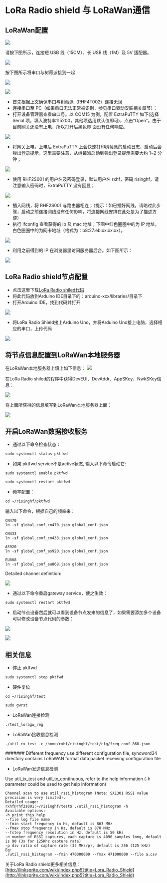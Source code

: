 # LoRa Radio shield 与 LoRaWan通信

## LoRaWan配置

![](picture/1.png)

请按下图所示，连接短 USB 线（15CM）、长 USB 线（1M）及 5V 适配器。

![](picture/2.png)

按下图所示将串口与树莓派接到一起

![](picture/3.png)

![](picture/4.png)

* 首先根据上文确保串口与树莓派（RHF4T002）连接无误
* 连接串口至 PC（如果串口无法正常被识别，参见串口驱动安装相关章节）；
* 打开设备管理器查看串口号。以 COM15 为例，配置 ExtraPuTTY 如下(选择 Serial 项，填入波特率115200，其他项选用默认值即可)，点击“Open”。由于目前网关还没有上电，所以打开后黑色界
面没有任何响应。

![](picture/5.png)

* 将网关上电，上电后 ExtraPuTTY 上会快速打印树莓派的启动日志，启动后会弹出登录提示，这里需要注意，从树莓派启动到弹出登录提示需要大约 1~2 分钟；

![](picture/6.png)

* 使用 RHF2S001 的用户名及密码登录，默认用户名 rxhf，密码 risinghf，请注意输入密码时，ExtraPuTTY 没有回显；

![](picture/7.png)

* 插入网线，将 RHF2S001 与路由器相连；（提示：如已插好网线，请略过此步骤，启动之前连接网线没有任何影响，将连接网线安排在此处是为了描述方便）
* 执行 ifconfig 查看获得的 ip 及 mac 地址；下图中红色圈圈中的为 IP 地址，白色圈圈中的为网卡地址（格式为：b8:27:eb:xx:xx:xx）。

![](picture/8.png)

* 利用之前得到的 IP 在浏览器里访问服务器后台。如下图所示：

![](picture/9.png)

## LoRa Radio shield节点配置

* 点击这里下载[LoRa Radio shiled代码](https://github.com/delongqilinksprite/LoRa_Radio_with_LoRaWan.git)
* 将此代码放到Arduino IDE目录下的：arduino-xxx/libraries/目录下
* 打开Arduino IDE，找到代码并打开

![](picture/10.png)

* 将LoRa Radio Shield接上Arduino Uno，并将Arduino Uno接上电脑，选择相应的串口，上传代码

![](picture/11.png)

## 将节点信息配置到LoRaWan本地服务器

在LoRaWan本地服务器上填上如下信息：
![](picture/12.png)

在LoRa Radio shiled的程序中获得DevEUI、DevAddr、AppSKey、NwkSKey信息：

![](picture/14.png)

将上面所获得的信息填写到LoRaWan本地服务器上面：

![](picture/12.png)

## 开启LoRaWan数据接收服务

* 通过以下命令检查状态：

```
sudo systemctl status pktfwd
```

* 如果 pktfwd service不是active状态, 输入以下命令启动它:

```
sudo systemctl enable pktfwd 
```

```   
sudo systemctl restart pktfwd
```

* 频率配置：

```
cd ~/risinghf/pktfwd
```

输入以下命令，根据自己的频率来：


```
CN470
ln -sf global_conf_cn470.json global_conf.json
```

```
CN433
ln -sf global_conf_cn433.json global_conf.json
```

```
AS920
ln -sf global_conf_as920.json global_conf.json
```

```
EU868
ln -sf global_conf_eu868.json global_conf.json
```

Detailed channel definition:

![](picture/15.png)

* 通过以下命令重启gateway service，使之生效：

```
sudo systemctl restart pktfwd
```

* 启动节点设备然后就可以看到设备节点发来的信息了，如果需要添加多个设备可以修改设备节点代码的参数：

![](picture/16.png)

![](picture/17.png)

## 相关信息

* 停止 pktfwd

```
sudo systemctl stop pktfwd
```

* 硬件复位

```
cd ~/risinghf/test
```

```
sudo gwrst
```

* LoRaWan连接检测

```
./test_loragw_reg
```

* LoRaWan接收信息检测  

```
./util_rx_test -c /home/rxhf/risinghf/test/cfg/freq_conf_868.json
```

####### Different frequency use different configuration file, syncword34 directory contains LoRaWAN format data packet receiving configuration file


* LoRaWan发送信息检测 

Use util_tx_test and util_tx_continuous, refer to the help information (-h parameter
could be used to get help information)

```
Channel scan to use util_rssi_histogram (Note: SX1301 RSSI value precision is very limited).
Detailed usage:
rxhf@rhf2s001:~/risinghf/test$ ./util_rssi_histogram -h
Available options:
-h print this help
--file log file name
--fmin start frequency in Hz, default is 863 MHz
--fmax stop frequency in Hz, default is 870 MHz
--fstep frequency resolution in Hz, default is 50 kHz
-n number of RSSI captures, each capture is 4096 samples long, default is 90 (3s for 125Khz capture rate)
-p div ratio of capture rate (32 MHz/p), default is 256 (125 kHz)
Eg:
./util_rssi_histogram --fmin 470000000 --fmax 471000000 --file a.csv
```

关于LoRa Radio shield更多相关信息：  
[http://linksprite.com/wiki/index.php5?title=Lora_Radio_Shield](http://linksprite.com/wiki/index.php5?title=Lora_Radio_Shield)
